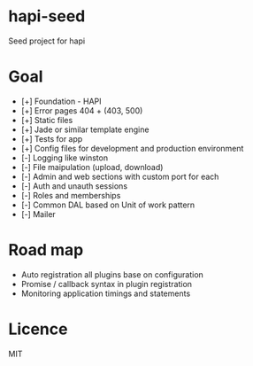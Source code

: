 hapi-seed
=========

Seed project for hapi

Goal
====

* [+] Foundation - HAPI
* [+] Error pages 404 + (403, 500) 
* [+] Static files
* [+] Jade or similar template engine
* [+] Tests for app
* [+] Config files for development and production environment
* [-] Logging like winston
* [-] File maipulation (upload, download)
* [-] Admin and web sections with custom port for each
* [-] Auth and unauth sessions
* [-] Roles and memberships
* [-] Common DAL based on Unit of work pattern
* [-] Mailer

Road map
========

* Auto registration all plugins base on configuration
* Promise / callback syntax in plugin registration
* Monitoring application timings and statements


Licence
=======

MIT

